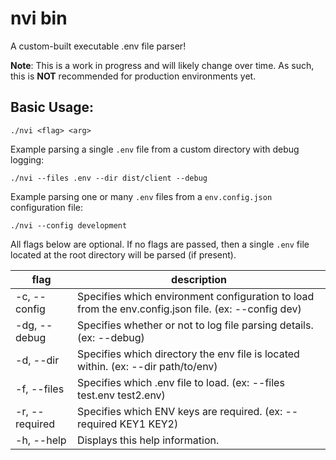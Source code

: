 # nvi bin
A custom-built executable .env file parser!

**Note**: This is a work in progress and will likely change over time. As such, this is **NOT** recommended for production environments yet.

## Basic Usage:

```DOSINI
./nvi <flag> <arg>
```

Example parsing a single `.env` file from a custom directory with debug logging:
```DOSINI
./nvi --files .env --dir dist/client --debug
```

Example parsing one or many `.env` files from a `env.config.json` configuration file:
```DOSINI
./nvi --config development
```

All flags below are optional. If no flags are passed, then a single `.env` file located at the root directory will be parsed (if present).

| flag            | description                                                                                           |
| --------------- | ----------------------------------------------------------------------------------------------------- |
| -c, --config    | Specifies which environment configuration to load from the env.config.json file. (ex: --config dev)   |
| -dg, --debug    | Specifies whether or not to log file parsing details. (ex: --debug)                                   |
| -d, --dir       | Specifies which directory the env file is located within. (ex: --dir path/to/env)                     |
| -f, --files     | Specifies which .env file to load. (ex: --files test.env test2.env)                                   |
| -r, --required  | Specifies which ENV keys are required. (ex: --required KEY1 KEY2)                                     |
| -h, --help      | Displays this help information.                                                                       |

